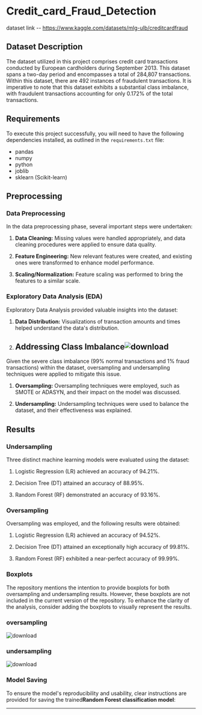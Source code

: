 # Credit_card_Fraud_Detection

dataset link -- https://www.kaggle.com/datasets/mlg-ulb/creditcardfraud
## Dataset Description

The dataset utilized in this project comprises credit card transactions conducted by European cardholders during September 2013. This dataset spans a two-day period and encompasses a total of 284,807 transactions. Within this dataset, there are 492 instances of fraudulent transactions. It is imperative to note that this dataset exhibits a substantial class imbalance, with fraudulent transactions accounting for only 0.172% of the total transactions.


## Requirements

To execute this project successfully, you will need to have the following dependencies installed, as outlined in the `requirements.txt` file:

- pandas
- numpy
- python
- joblib
- sklearn (Scikit-learn)

## Preprocessing

### Data Preprocessing

In the data preprocessing phase, several important steps were undertaken:

1. **Data Cleaning:** Missing values were handled appropriately, and data cleaning procedures were applied to ensure data quality.

2. **Feature Engineering:** New relevant features were created, and existing ones were transformed to enhance model performance.

3. **Scaling/Normalization:** Feature scaling was performed to bring the features to a similar scale.

### Exploratory Data Analysis (EDA)

Exploratory Data Analysis provided valuable insights into the dataset:

1. **Data Distribution:** Visualizations of transaction amounts and times helped understand the data's distribution.

2. ## Addressing Class Imbalance![download](https://github.com/Rajveerdata/Credit_card_Fraud_Detection/assets/127951177/934757da-f7dd-4b0e-a3d3-c509c09c340b)





Given the severe class imbalance (99% normal transactions and 1% fraud transactions) within the dataset, oversampling and undersampling techniques were applied to mitigate this issue.

1. **Oversampling:** Oversampling techniques were employed, such as SMOTE or ADASYN, and their impact on the model was discussed.

2. **Undersampling:** Undersampling techniques were used to balance the dataset, and their effectiveness was explained.

## Results

### Undersampling

Three distinct machine learning models were evaluated using the dataset:

1. Logistic Regression (LR) achieved an accuracy of 94.21%.

2. Decision Tree (DT) attained an accuracy of 88.95%.

3. Random Forest (RF) demonstrated an accuracy of 93.16%.

### Oversampling

Oversampling was employed, and the following results were obtained:

1. Logistic Regression (LR) achieved an accuracy of 94.52%.

2. Decision Tree (DT) attained an exceptionally high accuracy of 99.81%.

3. Random Forest (RF) exhibited a near-perfect accuracy of 99.99%.

### Boxplots

The repository mentions the intention to provide boxplots for both oversampling and undersampling results. However, these boxplots are not included in the current version of the repository. To enhance the clarity of the analysis, consider adding the boxplots to visually represent the results.
### oversampling


![download](https://github.com/Rajveerdata/Credit_card_Fraud_Detection/assets/127951177/e60cc1a8-9a89-437f-a9b0-702d83b58f49)



### undersampling



![download](https://github.com/Rajveerdata/Credit_card_Fraud_Detection/assets/127951177/8e8df0ca-4b8a-4052-9769-8a1c83421388)
### Model Saving

To ensure the model's reproducibility and usability, clear instructions are provided for saving the trained**Random Forest classification model**:



---


